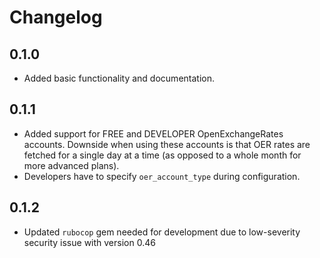 # Changelog

## 0.1.0
- Added basic functionality and documentation.

## 0.1.1
- Added support for FREE and DEVELOPER OpenExchangeRates accounts. Downside when using these accounts is that OER rates are fetched for a single day at a time (as opposed to a whole month for more advanced plans).
- Developers have to specify `oer_account_type` during configuration.

## 0.1.2
- Updated `rubocop` gem needed for development due to low-severity security issue with version 0.46
